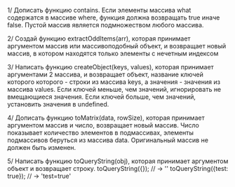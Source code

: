 1/
Дописать функцию contains. Если элементы массива what содержатся в массиве where, функция должна возвращать true иначе false. Пустой массив является подмножеством любого массива.

2/
Создай функцию extractOddItems(arr), которая принимает аргументом массив или массивоподобный объект, и возвращает новый массив, в котором находятся только элементы с нечетным индексом

3/
Написать функцию createObject(keys, values), которая принимает аргументами 2 массива, и возвращает объект, название ключей которого которого - строки из массива keys, а значения - значения из массива values. Если ключей меньше, чем значений, игнорировать не вмещающиеся значения. Если ключей больше, чем значений, установить значения в undefined.

4/
Дописать функцию toMatrix(data, rowSize), которая принимает аргументом массив и число, возвращает новый массив. Число показывает количество элементов в подмассивах, элементы подмассивов беруться из массива data. Оригинальный массив не должен быть изменен.

5/
Написать функцию toQueryString(obj), которая принимает аргументом объект и возвращает строку.
toQueryString({}); // -> ''
toQueryString({test: true}); // -> 'test=true'
